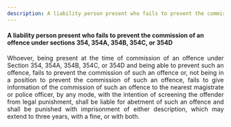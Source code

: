 ```yaml
---
description: A liability person present who fails to prevent the commission of an offence under sections 354, 354A, 354B, 354C, or 354D
---
```


#### A liability person present who fails to prevent the commission of an offence under sections 354, 354A, 354B, 354C, or 354D
<div style="text-align: justify">

Whoever, being present at the time of commission of an offence under Section 354, 354A, 354B, 354C, or 354D and being able to prevent such an offence, fails to prevent the commission of such an offence or, not being in a position to prevent the commission of such an offence, fails to give information of the commission of such an offence to the nearest magistrate or police officer, by any mode, with the intention of screening the offender from legal punishment, shall be liable for abetment of such an offence and shall be punished with imprisonment of either description, which may extend to three years, with a fine, or with both.

</div>

